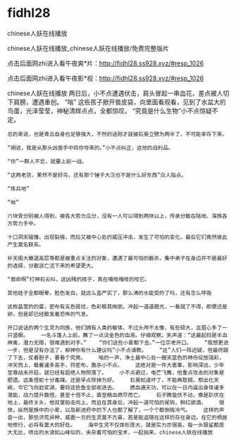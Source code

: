 # fidhl28
chinese人妖在线播放

chinese人妖在线播放_chinese人妖在线播放/免费完整版片

点击后面网zhi进入看午夜爽*片：http://fidhl28.ss928.xyz/#resp_1026

点击后面网zhi进入看午夜影*视：http://fidhl28.ss928.xyz/#resp_1026

chinese人妖在线播放    两日后，小不点遭遇伏击，肩头冒起一串血花，差点被人切下肩膀，遭遇重创。    “嗡”    这些孩子掀开兽皮袋，向里面看观看，见到了水盆大的鸟蛋，光泽莹莹，神秘清辉点点，全都惊叹。    “究竟是什么生物”小不点惊疑不定。

    总的来说，也是青云自身也足够强大，不然的话刚才就被石昊立劈为两半了，不可能幸存下来。

    “胡说，我是从那头凶兽手中将你夺来的。”小不点纠正，这他的战利品。

    “你”一群人不忿，就要上前一战。

    “这两老货，果然不是好鸟，还有那个锤子大汉也不是什么好东西”众人指点。

    “炼兵地”

    “咝”

    六块骨分别被人得到，被各大势力瓜分，没有一人可以得到两块以上，传承分散在陆地、海族各方势力手中。

    十口洞天碰撞，出现裂痕，而后又被中心处的威压冲击，发生了可怕的变化，最后它们竟然彼此产生莫名联系。

    补天阁大撤退高层等都是被重点关注的对象，遭遇了最可怕的截杀，集中弟子在身边并不是最好的选择，分散逃亡活下来的希望更大。

    “救命啊”打神石尖叫，这凶残的孩子，真在嘎吱嘎吱的咬它。

    其他娃子全都眼晕，脸色发白，就这么盖严实了，那么沸的水能受的了吗，还有怎么呼吸

    这枚晶莹的的蛋，密布有五色斑纹，色彩极其绚丽，冲起一道道霞光，一看就了不得，即便还是卵，但是却已经散发着恐怖的气息。

    开口说话的两个生灵为同族，他们拥有人类的躯体，不过头颅不太像，有些硕大，且眉心多了一只竖眼。    一名斗篷人上前。蘸了一点淡金色的血液。仔细观察。失声道：“这最起码是半血神禽，潜力无限，很难遇到对手。”    “你们这些小辈都下去。”一位宗老开口。    “我想更进一步，但是没有办法了，柳神你有什么建议吗”小不点请教。    “这”人们一阵迟疑，但最终跟了下去，仗着胆子，要看个究竟。    嗡的一声，净土最中心处一艘天蓝色的神舟绽放瑞彩，冲天而上，载着诸多高手，符密布，轰杀小不点。    这绝对是一件大悳事，影响深远，少年至尊战未开启，就已经有超绝人物殒落了。    小不点避过，电芒飞舞，他重点攻击的对象是肥遗。这条怪蛇十分毒辣。还是早点除掉为好。    石昊知道坏了，不能再耽搁，祭出化天碗，令它飞向岩浆湖，要将这些鱼全部收进去。    燃血通天功，可以在一日内逼出身体诸多潜能，战力提升数倍，甚至十倍不止，直至精血燃尽而亡。    石子腾蛰伏不动，像是趴伏在地上，最终关头，他双掌拍击向上，而且在其身后，冲起一道可怕的尾钩，鲜红欲滴。    很快，纵然是族中的小辈，以及新进府中的下人也都了解了，一个个都倒吸冷气。    这样的声音一出，那些洪荒异种，威震一方的生灵莫不亢奋，若是能追随在这样的存在身边，在它的栖居地修行，必将有莫大的好处。    海中生灵不仅体形庞大，就是实力亦很高，每一头银鲨都庞大无比，喷出的水浪如山峰似的，夹杂着可怕的宝术，一起拍来。chinese人妖在线播放
